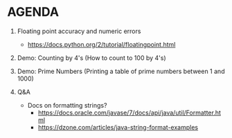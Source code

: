 AGENDA
======

1. Floating point accuracy and numeric errors
    - https://docs.python.org/2/tutorial/floatingpoint.html

2. Demo: Counting by 4's (How to count to 100 by 4's)

3. Demo: Prime Numbers (Printing a table of prime numbers between 1 and 1000)

4. Q&A
    - Docs on formatting strings?
        - https://docs.oracle.com/javase/7/docs/api/java/util/Formatter.html
        - https://dzone.com/articles/java-string-format-examples